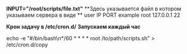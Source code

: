 **INPUT="/root/scripts/file.txt"**
**Здесь указывается файл в котором указываем сервера в виде **
user IP PORT
example
root 127.0.0.1 22


**Крон задачу в /etc/cron.d/**
**Запускаем каждый час**

echo -e "#/bin/bash\n*/60 * * * * root /to/path/scripts.sh" > /etc/cron.d/copy
